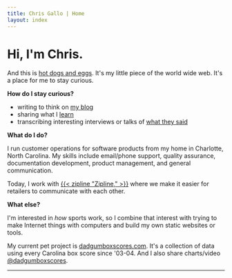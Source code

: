```yaml
---
title: Chris Gallo | Home
layout: index
---
```


# Hi, I'm Chris.

And this is [hot dogs and eggs](/manifesto). It's my little piece of the
world wide web. It's a place for me to stay curious.

**How do I stay curious?**

- writing to think on [my blog](https://blog.hotdogsandeggs.com)
- sharing what I [learn](/learn/)
- transcribing interesting interviews or talks of [what they said](https://people.hotdogsandeggs.com/)

**What do I do?**

I run customer operations for software products from my home in Charlotte, North Carolina. My skills include email/phone support, quality assurance, documentation development, product management, and general communication. 

Today, I work with [{{< zipline "Zipline," >}}](https://www.retailzipline.com/) where we make it easier for retailers to communicate with each other. 

**What else?**

I'm interested in *how* sports work, so I combine that interest with trying to make Internet things with computers and build my own static websites or tools. 

My current pet project is [dadgumboxscores.com](http://dadgumboxscores.com/). It's a collection of data using every Carolina box score since '03-04. And I also share charts/video [@dadgumboxscores](https://twitter.com/dadgumboxscores). 

* * * 
